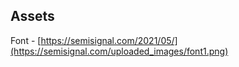 ## Assets

Font - [https://semisignal.com/2021/05/](https://semisignal.com/uploaded_images/font1.png)